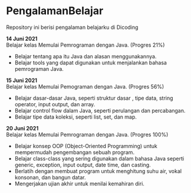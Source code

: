 # PengalamanBelajar
Repository ini berisi pengalaman belajarku di Dicoding

 **14 Juni 2021**   
Belajar kelas Memulai Pemrograman dengan Java. (Progres 21%)
* Belajar tentang apa itu Java dan alasan menggunakannya.
* Belajar tools yang dapat digunakan untuk menjalankan bahasa pemrograman Java.

**15 Juni 2021**  
Belajar kelas Memulai Pemograman dengan Java. (Progres 56%)
* Belajar dasar-dasar Java, seperti struktur dasar , tipe data, string operator, input output, dan array.
* Belajar control flow dalam Java, seperti perulangan dan percabangan.
* Belajar tipe data koleksi, seperti list, set, dan map.

**20 Juni 2021**  
Belajar kelas Memulai Pemrograman dengan Java. (Progres 100%)
* Belajar konsep OOP (Object-Oriented Programming) untuk mempermudah pengembangan sebuah program.
* Belajar class-class yang sering digunakan dalam bahasa Java seperti generic, exception, input output, date time, dan casting. 
* Berlatih dengan membuat program untuk menghitung suhu air, vokal konsonan, dan bangun datar. 
* Mengerjakan ujian akhir untuk menilai kemahiran diri.
